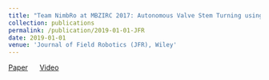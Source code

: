 ```yaml
---
title: "Team NimbRo at MBZIRC 2017: Autonomous Valve Stem Turning using a Wrench"
collection: publications
permalink: /publication/2019-01-01-JFR
date: 2019-01-01
venue: 'Journal of Field Robotics (JFR), Wiley'
---
```

[Paper](http://www.ais.uni-bonn.de/papers/JFR_2019_MBZIRC_Challenge_2_Schwarz.pdf)&nbsp;&nbsp;&nbsp;&nbsp;&nbsp;&nbsp;[Video]('http://www.ais.uni-bonn.de/videos/JFR_MBZIRC_2017/index.html')